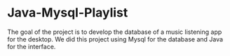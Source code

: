 # Java-Mysql-Playlist
The goal of the project is to develop the database of a music listening app for the desktop. We did this project using Mysql for the database and Java for the interface.
